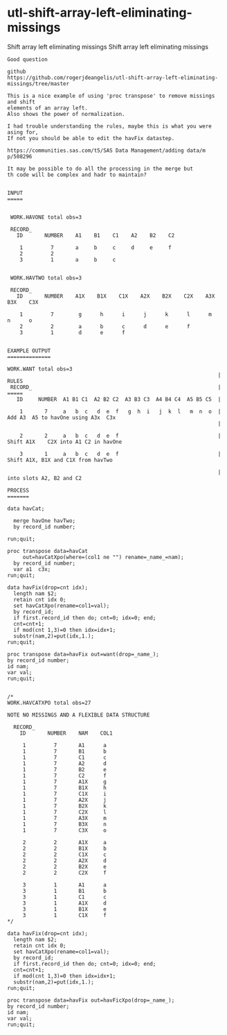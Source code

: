 # utl-shift-array-left-eliminating-missings
Shift array left eliminating missings
    Shift array left eliminating missings                                                                                    
                                                                                                                             
    Good question                                                                                                            
                                                                                                                             
    github                                                                                                                   
    https://github.com/rogerjdeangelis/utl-shift-array-left-eliminating-missings/tree/master                                 
                                                                                                                             
    This is a nice example of using 'proc transpose' to remove missings and shift                                            
    elements of an array left.                                                                                               
    Also shows the power of normalization.                                                                                   
                                                                                                                             
    I had trouble understanding the rules, maybe this is what you were asing for,                                            
    If not you should be able to edit the havFix datastep.                                                                   
                                                                                                                             
    https://communities.sas.com/t5/SAS Data Management/adding data/m p/508296                                                
                                                                                                                             
    It may be possible to do all the processing in the merge but                                                             
    th code will be complex and hadr to maintain?                                                                            
                                                                                                                             
                                                                                                                             
    INPUT                                                                                                                    
    =====                                                                                                                    
                                                                                                                             
                                                                                                                             
     WORK.HAVONE total obs=3                                                                                                 
                                                                                                                             
     RECORD_                                                                                                                 
       ID       NUMBER    A1    B1    C1    A2    B2    C2                                                                   
                                                                                                                             
        1         7       a     b     c     d     e     f                                                                    
        2         2                                                                                                          
        3         1       a     b     c                                                                                      
                                                                                                                             
                                                                                                                             
     WORK.HAVTWO total obs=3                                                                                                 
                                                                                                                             
     RECORD_                                                                                                                 
       ID       NUMBER    A1X    B1X    C1X    A2X    B2X    C2X    A3X    B3X    C3X                                        
                                                                                                                             
        1         7        g      h      i      j      k      l      m      n      o                                         
        2         2        a      b      c      d      e      f                                                              
        3         1        d      e      f                                                                                   
                                                                                                                             
                                                                                                                             
    EXAMPLE OUTPUT                                                                                                           
    ==============                                                                                                           
                                                                                                                             
    WORK.WANT total obs=3                                                                                                    
                                                                        |  RULES                                             
     RECORD_                                                            |  =====                                             
       ID     NUMBER  A1 B1 C1  A2 B2 C2  A3 B3 C3  A4 B4 C4  A5 B5 C5  |                                                    
                                                                                                                             
        1       7     a   b  c   d  e  f   g  h  i   j  k  l   m  n  o  |  Add A3  A5 to havOne using A3x  C3x               
                                                                        |                                                    
                                                                                                                             
        2       2     a   b  c   d  e  f                                |  Shift A1X    C2X into A1 C2 in havOne             
                                                                                                                             
        3       1     a   b  c   d  e  f                                |  Shift A1X, B1X and C1X from havTwo                
                                                                                                                             
                                                                        |  into slots A2, B2 and C2                          
                                                                                                                             
    PROCESS                                                                                                                  
    =======                                                                                                                  
                                                                                                                             
    data havCat;                                                                                                             
                                                                                                                             
      merge havOne havTwo;                                                                                                   
      by record_id number;                                                                                                   
                                                                                                                             
    run;quit;                                                                                                                
                                                                                                                             
    proc transpose data=havCat                                                                                               
         out=havCatXpo(where=(col1 ne "") rename=_name_=nam);                                                                
      by record_id number;                                                                                                   
      var a1  c3x;                                                                                                           
    run;quit;                                                                                                                
                                                                                                                             
    data havFix(drop=cnt idx);                                                                                               
      length nam $2;                                                                                                         
      retain cnt idx 0;                                                                                                      
      set havCatXpo(rename=col1=val);                                                                                        
      by record_id;                                                                                                          
      if first.record_id then do; cnt=0; idx=0; end;                                                                         
      cnt=cnt+1;                                                                                                             
      if mod(cnt 1,3)=0 then idx=idx+1;                                                                                      
      substr(nam,2)=put(idx,1.);                                                                                             
    run;quit;                                                                                                                
                                                                                                                             
    proc transpose data=havFix out=want(drop=_name_);                                                                        
    by record_id number;                                                                                                     
    id nam;                                                                                                                  
    var val;                                                                                                                 
    run;quit;                                                                                                                
                                                                                                                             
                                                                                                                             
    /*                                                                                                                       
    WORK.HAVCATXPO total obs=27                                                                                              
                                                                                                                             
    NOTE NO MISSINGS AND A FLEXIBLE DATA STRUCTURE                                                                           
                                                                                                                             
      RECORD_                                                                                                                
        ID       NUMBER    NAM    COL1                                                                                       
                                                                                                                             
         1         7       A1      a                                                                                         
         1         7       B1      b                                                                                         
         1         7       C1      c                                                                                         
         1         7       A2      d                                                                                         
         1         7       B2      e                                                                                         
         1         7       C2      f                                                                                         
         1         7       A1X     g                                                                                         
         1         7       B1X     h                                                                                         
         1         7       C1X     i                                                                                         
         1         7       A2X     j                                                                                         
         1         7       B2X     k                                                                                         
         1         7       C2X     l                                                                                         
         1         7       A3X     m                                                                                         
         1         7       B3X     n                                                                                         
         1         7       C3X     o                                                                                         
                                                                                                                             
         2         2       A1X     a                                                                                         
         2         2       B1X     b                                                                                         
         2         2       C1X     c                                                                                         
         2         2       A2X     d                                                                                         
         2         2       B2X     e                                                                                         
         2         2       C2X     f                                                                                         
                                                                                                                             
         3         1       A1      a                                                                                         
         3         1       B1      b                                                                                         
         3         1       C1      c                                                                                         
         3         1       A1X     d                                                                                         
         3         1       B1X     e                                                                                         
         3         1       C1X     f                                                                                         
    */                                                                                                                       
                                                                                                                             
    data havFix(drop=cnt idx);                                                                                               
      length nam $2;                                                                                                         
      retain cnt idx 0;                                                                                                      
      set havCatXpo(rename=col1=val);                                                                                        
      by record_id;                                                                                                          
      if first.record_id then do; cnt=0; idx=0; end;                                                                         
      cnt=cnt+1;                                                                                                             
      if mod(cnt 1,3)=0 then idx=idx+1;                                                                                      
      substr(nam,2)=put(idx,1.);                                                                                             
    run;quit;                                                                                                                
                                                                                                                             
    proc transpose data=havFix out=havFicXpo(drop=_name_);                                                                   
    by record_id number;                                                                                                     
    id nam;                                                                                                                  
    var val;                                                                                                                 
    run;quit;                                                                                                                
                                                                                                                             
